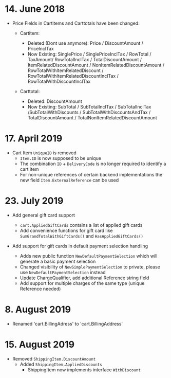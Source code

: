 # 14. June 2018

* Price Fields in Cartitems and Carttotals have been changed:
  * Cartitem:
    * Deleted (Dont use anymore): Price / DiscountAmount / PriceInclTax
    * Now Existing: SinglePrice / SinglePriceInclTax / RowTotal / TaxAmount/ RowTotalInclTax / TotalDiscountAmount / ItemRelatedDiscountAmount / NonItemRelatedDiscountAmount / RowTotalWithItemRelatedDiscount / RowTotalWithItemRelatedDiscountInclTax / RowTotalWithDiscountInclTax
    
  * Carttotal:
    * Deleted: DiscountAmount
    * Now Existing: SubTotal / SubTotalInclTax / SubTotalInclTax /SubTotalWithDiscounts / SubTotalWithDiscountsAndTax / TotalDiscountAmount / TotalNonItemRelatedDiscountAmount 

# 17. April 2019

* Cart Item `UniqueID` is removed
  * `Item.ID` is now supposed to be unique
  * The combination `ID` + `DeliveryCode` is no longer required to identify a cart item
  * For non-unique references of certain backend implementations the new field `Item.ExternalReference` can be used
  
# 23. July 2019
* Add general gift card support
  * `cart.AppliedGiftCards` contains a list of applied gift cards
  * Add convenience functions for gift card like `SumGrandTotalWithGiftCards()` and `HasAppliedGiftCards()`   
  
* Add support for gift cards in default payment selection handling
  * Adds new public function `NewDefaultPaymentSelection` which will generate a basic payment selection
  * Changed visibility of `NewSimplePaymentSelection` to private, please use `NewDefaultPaymentSelection` instead
  * Update ChargeQualifier, add additional Reference string field
  * Add support for multiple charges of the same type (unique Reference needed)
  
# 8. August 2019
* Renamed 'cart.BillingAdress' to 'cart.BillingAddress'

# 15. August 2019  
* Removed `ShippingItem.DiscountAmount` 
  * Added `ShippingItem.AppliedDiscounts`
    * ShippingItem now implements interface `WithDiscount`